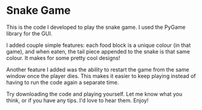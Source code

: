 # Snake Game

This is the code I developed to play the snake game. I used the PyGame library for the GUI.

I added couple simple features: each food block is a unique colour (in that game), and when eaten, the tail piece appended to the snake is that same colour. It makes for some pretty cool designs!

Another feature I added was the ability to restart the game from the same window once the player dies. This makes it easier to keep playing instead of having to run the code again a separate time.

Try downloading the code and playing yourself. Let me know what you think, or if you have any tips. I'd love to hear them. Enjoy!
